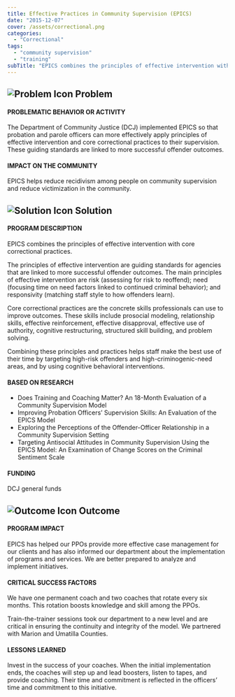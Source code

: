 ```yaml
---
title: Effective Practices in Community Supervision (EPICS)
date: "2015-12-07"
cover: /assets/correctional.png
categories:
  - "Correctional"
tags:
  - "community supervision"
  - "training"
subTitle: "EPICS combines the principles of effective intervention with core correctional practices to lead to more successful outcomes."
---
```


## ![Problem Icon](https://github.com/google/material-design-icons/raw/master/alert/1x_web/ic_error_outline_black_48dp.png "Problem") Problem

#### PROBLEMATIC BEHAVIOR OR ACTIVITY

The Department of Community Justice (DCJ) implemented EPICS so that probation and parole officers can more effectively apply principles of effective intervention and core correctional practices to their supervision. These guiding standards are linked to more successful offender outcomes.

#### IMPACT ON THE COMMUNITY

EPICS helps reduce recidivism among people on community supervision and reduce victimization in the community.

## ![Solution Icon](https://github.com/google/material-design-icons/raw/master/action/1x_web/ic_lightbulb_outline_black_48dp.png "Solution") Solution

#### PROGRAM DESCRIPTION

EPICS combines the principles of effective intervention with core correctional practices.

The principles of effective intervention are guiding standards for agencies that are linked to more successful offender outcomes. The main principles of effective intervention are risk (assessing for risk to reoffend); need (focusing time on need factors linked to continued criminal behavior); and responsivity (matching staff style to how offenders learn).

Core correctional practices are the concrete skills professionals can use to improve outcomes. These skills include prosocial modeling, relationship skills, effective reinforcement, effective disapproval, effective use of authority, cognitive restructuring, structured skill building, and problem solving.

Combining these principles and practices helps staff make the best use of their time by targeting high-risk offenders and high-criminogenic-need areas, and by using cognitive behavioral interventions.

#### BASED ON RESEARCH

* Does Training and Coaching Matter? An 18-Month Evaluation of a Community Supervision Model
* Improving Probation Officers’ Supervision Skills: An Evaluation of the EPICS Model
* Exploring the Perceptions of the Offender-Officer Relationship in a Community Supervision Setting
* Targeting Antisocial Attitudes in Community Supervision Using the EPICS Model: An Examination of Change Scores on the Criminal Sentiment Scale

#### FUNDING

DCJ general funds

## ![Outcome Icon](https://github.com/google/material-design-icons/raw/master/action/1x_web/ic_view_list_black_48dp.png "Outcome") Outcome

#### PROGRAM IMPACT

EPICS has helped our PPOs provide more effective case management for our clients and has also informed our department about the implementation of programs and services. We are better prepared to analyze and implement initiatives.

#### CRITICAL SUCCESS FACTORS

We have one permanent coach and two coaches that rotate every six months. This rotation boosts knowledge and skill among the PPOs.

Train-the-trainer sessions took our department to a new level and are critical in ensuring the continuity and integrity of the model. We partnered with Marion and Umatilla Counties.

#### LESSONS LEARNED

Invest in the success of your coaches. When the initial implementation ends, the coaches will step up and lead boosters, listen to tapes, and provide coaching. Their time and commitment is reflected in the officers’ time and commitment to this initiative.
